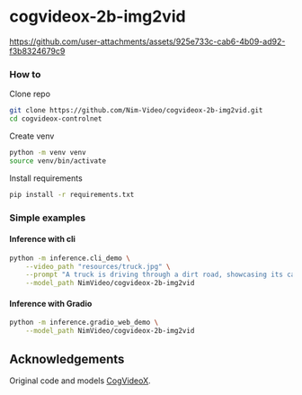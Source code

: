 # cogvideox-2b-img2vid


https://github.com/user-attachments/assets/925e733c-cab6-4b09-ad92-f3b8324679c9


### How to
Clone repo 
```bash
git clone https://github.com/Nim-Video/cogvideox-2b-img2vid.git
cd cogvideox-controlnet
```
  
Create venv  
```bash
python -m venv venv
source venv/bin/activate
```
  
Install requirements
```bash
pip install -r requirements.txt
```
  
### Simple examples
#### Inference with cli
```bash
python -m inference.cli_demo \
    --video_path "resources/truck.jpg" \
    --prompt "A truck is driving through a dirt road, showcasing its capability for off-roading." \
    --model_path NimVideo/cogvideox-2b-img2vid
```

#### Inference with Gradio
```bash
python -m inference.gradio_web_demo \
    --model_path NimVideo/cogvideox-2b-img2vid
```

## Acknowledgements
Original code and models [CogVideoX](https://github.com/THUDM/CogVideo/tree/main).  
